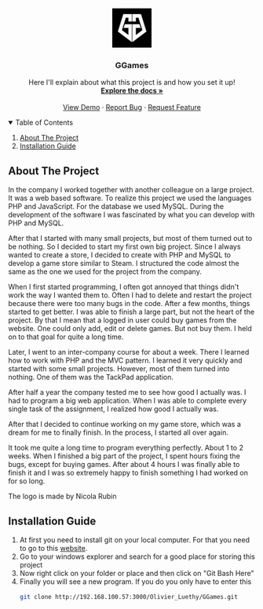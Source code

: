 <!-- PROJECT LOGO -->
<br />
<p align="center">
  <a href="http://192.168.100.57:3000/Olivier_Luethy/GGames.git">
    <img src="images/favicon.ico" alt="Logo" width="80" height="80">
  </a>

  <h3 align="center">GGames</h3>

  <p align="center">
    Here I'll explain about what this project is and how you set it up!
    <br />
    <a href="http://192.168.100.57:3000/Olivier_Luethy/GGames.git/README.md"><strong>Explore the docs »</strong></a>
    <br />
    <br />
    <a href="http://192.168.100.57:3000/Olivier_Luethy/GGames.git">View Demo</a>
    ·
    <a href="http://192.168.100.57:3000/Olivier_Luethy/GGames.git/issues">Report Bug</a>
    ·
    <a href="http://192.168.100.57:3000/Olivier_Luethy/GGames.git/request">Request Feature</a>
  </p>
</p>

<!-- TABLE OF CONTENTS -->
<details open="open">
  <summary>Table of Contents</summary>
  <ol>
    <li>
      <a href="#about-the-project">About The Project</a>
    </li>
    <li>
      <a href="#installation-guide">Installation Guide</a>
    </li>
  </ol>
</details>

<!-- ABOUT THE PROJECT -->
## About The Project

In the company I worked together with another colleague on a large project. It was a web based software. To realize this project we used the languages PHP and JavaScript. For the database we used MySQL. 
During the development of the software I was fascinated by what you can develop with PHP and MySQL. 

After that I started with many small projects, but most of them turned out to be nothing. So I decided to start my first own big project. Since I always wanted to create a store, I decided to create with PHP and MySQL
to develop a game store similar to Steam. I structured the code almost the same as the one we used for the project from the company.

When I first started programming, I often got annoyed that things didn't work the way I wanted them to. Often I had to delete and restart the project because there were too many bugs in the code. After a few months, things started to get better. I was able to finish a large part, but not the heart of the project. By that I mean that a logged in user could buy games from the website. One could only add, edit or delete games. But not buy them. I held on to that goal for quite a long time.

Later, I went to an inter-company course for about a week. There I learned how to work with PHP and the MVC pattern. I learned it very quickly and started with some small projects. However, most of them turned into nothing. One of them was the TackPad application.

After half a year the company tested me to see how good I actually was. I had to program a big web application. When I was able to complete every single task of the assignment, I realized how good I actually was.

After that I decided to continue working on my game store, which was a dream for me to finally finish. In the process, I started all over again. 

It took me quite a long time to program everything perfectly. About 1 to 2 weeks. When I finished a big part of the project, I spent hours fixing the bugs, except for buying games. After about 4 hours I was finally able to finish it and I was so extremely happy to finish something I had worked on for so long.

The logo is made by Nicola Rubin

<!-- INSTALLATION -->
## Installation Guide

1. At first you need to install git on your local computer. For that you need to go to this [website](https://git-scm.com/downloads).
2. Go to your windows explorer and search for a good place for storing this project
3. Now right click on your folder or place and then click on "Git Bash Here"
4. Finally you will see a new program. If you do you only have to enter this
   ```sh
   git clone http://192.168.100.57:3000/Olivier_Luethy/GGames.git
   ```
